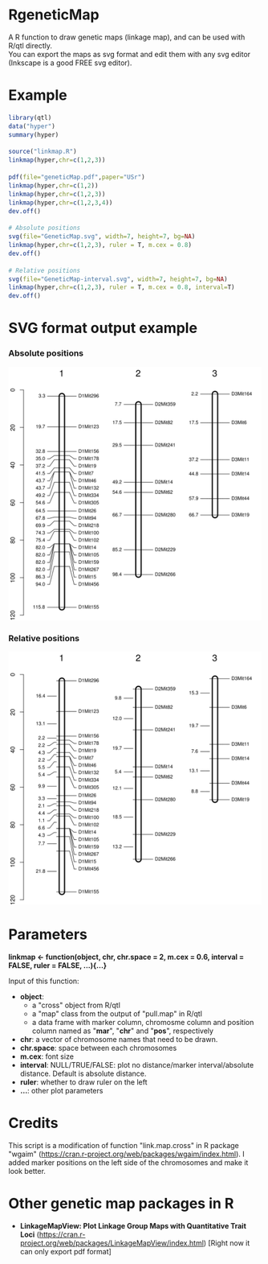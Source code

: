 # RgeneticMap
A R function to draw genetic maps (linkage map), and can be used with R/qtl directly.  
You can export the maps as svg format and edit them with any svg editor (Inkscape is a good FREE svg editor).

# Example

```r
library(qtl)
data("hyper")
summary(hyper)

source("linkmap.R")
linkmap(hyper,chr=c(1,2,3))

pdf(file="geneticMap.pdf",paper="USr")
linkmap(hyper,chr=c(1,2))
linkmap(hyper,chr=c(1,2,3))
linkmap(hyper,chr=c(1,2,3,4))
dev.off()

# Absolute positions
svg(file="GeneticMap.svg", width=7, height=7, bg=NA)
linkmap(hyper,chr=c(1,2,3), ruler = T, m.cex = 0.8)
dev.off()

# Relative positions
svg(file="GeneticMap-interval.svg", width=7, height=7, bg=NA)
linkmap(hyper,chr=c(1,2,3), ruler = T, m.cex = 0.8, interval=T)
dev.off()
```
# SVG format output example

### Absolute positions
![map](GeneticMap.svg)


### Relative positions
![map2](GeneticMap-interval.svg)

# Parameters
**linkmap <- function(object, chr, chr.space = 2, m.cex = 0.6, interval = FALSE, ruler = FALSE, ...){...}**

Input of this function:
- **object**:
  + a "cross" object from R/qtl
  + a "map" class from the output of "pull.map" in R/qtl
  + a data frame with marker column, chromosme column and position column named as "**mar**", "**chr**" and "**pos**", respectively
- **chr**: a vector of chromosome names that need to be drawn.
- **chr.space**: space between each chromosomes
- **m.cex**: font size
- **interval**: NULL/TRUE/FALSE: plot no distance/marker interval/absolute distance. Default is absolute distance.
- **ruler**: whether to draw ruler on the left
- **...**: other plot parameters

# Credits
This script is a modification of function "link.map.cross" in R package "wgaim" (https://cran.r-project.org/web/packages/wgaim/index.html). I added marker positions on the left side of the chromosomes and make it look better.

# Other genetic map packages in R
- **LinkageMapView: Plot Linkage Group Maps with Quantitative Trait Loci** (https://cran.r-project.org/web/packages/LinkageMapView/index.html) [Right now it can only export pdf format]
